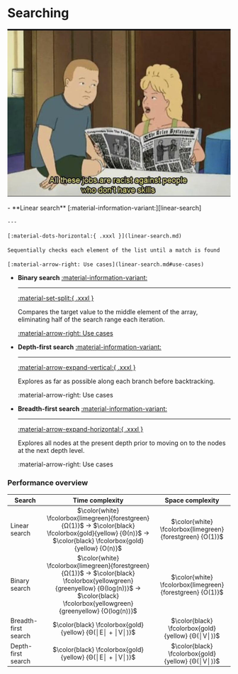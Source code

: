 # Searching

<img
  width="640"
  src="../images/searching.jpg"
  alt="All these jobs are racist against people who don't have skills.">

<div class="grid cards" markdown>
-   **Linear search** [:material-information-variant:][linear-search]

    ---

    [:material-dots-horizontal:{ .xxxl }](linear-search.md)

    Sequentially checks each element of the list until a match is found

    [:material-arrow-right: Use cases](linear-search.md#use-cases)

-   **Binary search** [:material-information-variant:][binary-search]

    ---

    [:material-set-split:{ .xxxl }](binary-search.md)

    Compares the target value to the middle element of the array, eliminating half of the search range each iteration.

    [:material-arrow-right: Use cases](binary-search.md#use-cases)

-   **Depth-first search** [:material-information-variant:][depth-first-search]

    ---

    [:material-arrow-expand-vertical:{ .xxxl }](depth-first-search.md)

    Explores as far as possible along each branch before backtracking.

    :material-arrow-right: Use cases

-   **Breadth-first search** [:material-information-variant:][breadth-first-search]

    ---

    [:material-arrow-expand-horizontal:{ .xxxl }](breadth-first-search.md)

    Explores all nodes at the present depth prior to moving on to the nodes at
    the next depth level.

    :material-arrow-right: Use cases
</div>

### Performance overview

Search | Time complexity | Space complexity
--- | :---: | :---:
Linear search | $\color{white} \fcolorbox{limegreen}{forestgreen} {Ω(1)}$ &rarr; $\color{black} \fcolorbox{gold}{yellow} {Θ(n)}$ &rarr; $\color{black} \fcolorbox{gold}{yellow} {O(n)}$ | $\color{white} \fcolorbox{limegreen}{forestgreen} {O(1)}$
Binary search | $\color{white} \fcolorbox{limegreen}{forestgreen} {Ω(1)}$ &rarr; $\color{black} \fcolorbox{yellowgreen}{greenyellow} {Θ(log(n))}$ &rarr; $\color{black} \fcolorbox{yellowgreen}{greenyellow} {O(log(n))}$ | $\color{white} \fcolorbox{limegreen}{forestgreen} {O(1)}$
Breadth-first search | $\color{black} \fcolorbox{gold}{yellow} {Θ(│E│ + │V│)}$ | $\color{black} \fcolorbox{gold}{yellow} {Θ(│V│)}$
Depth-first search | $\color{black} \fcolorbox{gold}{yellow} {Θ(│E│ + │V│)}$ | $\color{black} \fcolorbox{gold}{yellow} {Θ(│V│)}$

[linear-search]: https://en.wikipedia.org/wiki/Linear_search "Wikipedia: Linear search"
[binary-search]: https://en.wikipedia.org/wiki/Binary_search "Wikipedia: Binary search"
[breadth-first-search]: https://en.wikipedia.org/wiki/Breadth-first_search "Wikipedia: Breadth-first search"
[depth-first-search]: https://en.wikipedia.org/wiki/Depth-first_search "Wikipedia: Depth-first search"
